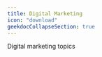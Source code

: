 ```yaml
---
title: Digital Marketing
icon: "download"
geekdocCollapseSection: true
---
```


Digital marketing topics
